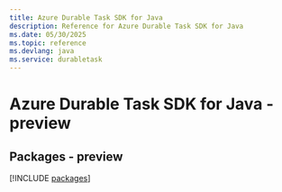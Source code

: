 ```yaml
---
title: Azure Durable Task SDK for Java
description: Reference for Azure Durable Task SDK for Java
ms.date: 05/30/2025
ms.topic: reference
ms.devlang: java
ms.service: durabletask
---
```

# Azure Durable Task SDK for Java - preview
## Packages - preview
[!INCLUDE [packages](durable-task-index.md)]